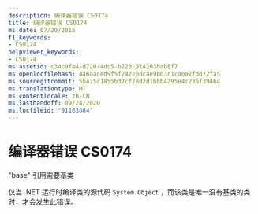 ```yaml
---
description: 编译器错误 CS0174
title: 编译器错误 CS0174
ms.date: 07/20/2015
f1_keywords:
- CS0174
helpviewer_keywords:
- CS0174
ms.assetid: c34c0fa4-d720-4dc5-b723-014203bab8f7
ms.openlocfilehash: 446aaced9f5f74220dcae9b03c1ca007fdd72fa5
ms.sourcegitcommit: 5b475c1855b32cf78d2d1bbb4295e4c236f39464
ms.translationtype: MT
ms.contentlocale: zh-CN
ms.lasthandoff: 09/24/2020
ms.locfileid: "91163084"
---
```

# <a name="compiler-error-cs0174"></a>编译器错误 CS0174

"base" 引用需要基类  
  
 仅当 .NET 运行时编译类的源代码 `System.Object` ，而该类是唯一没有基类的类时，才会发生此错误。
